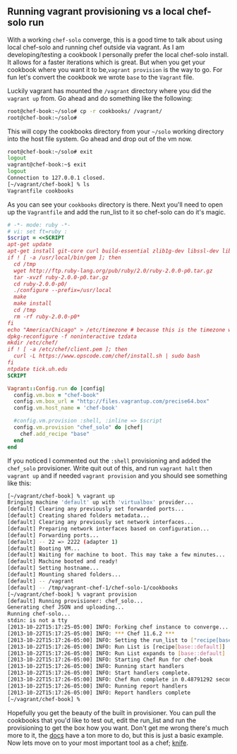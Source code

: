 Running vagrant provisioning vs a local chef-solo run
-----------------------------------------------------

With a working `chef-solo` converge, this is a good time to talk about using local chef-solo and running chef outside via vagrant. As I am developing/testing a cookbook I personally prefer the local chef-solo install. It allows for a faster iterations which is great. But when you get your cookbook where you want it to be,`vagrant provision` is the way to go. For fun let's convert the cookbook we wrote `base` to the `Vagrant` file.

Luckily vagrant has mounted the `/vagrant` directory where you did the `vagrant up` from. Go ahead and do something like the following:
```bash
root@chef-book:~/solo# cp -r cookbooks/ /vagrant/
root@chef-book:~/solo#
```
This will copy the cookbooks directory from your `~/solo` working directory into the host file system. Go ahead and drop out of the vm now.
```bash
root@chef-book:~/solo# exit
logout
vagrant@chef-book:~$ exit
logout
Connection to 127.0.0.1 closed.
[~/vagrant/chef-book] % ls
Vagrantfile cookbooks
```
As you can see your `cookbooks` directory is there.  Next you'll need to open up the `Vagrantfile` and add the run_list to it so chef-solo can do it's magic.
```ruby
# -*- mode: ruby -*-
# vi: set ft=ruby :
$script = <<SCRIPT
apt-get update
apt-get install git-core curl build-essential zlib1g-dev libssl-dev libreadline6-dev libyaml-dev -y
if ! [ -a /usr/local/bin/gem ]; then
  cd /tmp
  wget http://ftp.ruby-lang.org/pub/ruby/2.0/ruby-2.0.0-p0.tar.gz
  tar -xvzf ruby-2.0.0-p0.tar.gz
  cd ruby-2.0.0-p0/
  ./configure --prefix=/usr/local
  make
  make install
  cd /tmp
  rm -rf ruby-2.0.0-p0*
fi
echo "America/Chicago" > /etc/timezone # because this is the timezone where I live ;)
dpkg-reconfigure -f noninteractive tzdata
mkdir /etc/chef/
if ! [ -a /etc/chef/client.pem ]; then
  curl -L https://www.opscode.com/chef/install.sh | sudo bash
fi
ntpdate tick.uh.edu
SCRIPT

Vagrant::Config.run do |config|
  config.vm.box = "chef-book"
  config.vm.box_url = "http://files.vagrantup.com/precise64.box"
  config.vm.host_name = 'chef-book'

  #config.vm.provision :shell, :inline => $script
  config.vm.provision "chef_solo" do |chef|
    chef.add_recipe "base"
  end
end
```
If you noticed I commented out the `:shell` provisioning and added the `chef_solo` provisioner. Write quit out of this, and run `vagrant halt` then `vagrant up` and if needed `vagrant provision` and you should see something like this:
```bash
[~/vagrant/chef-book] % vagrant up
Bringing machine 'default' up with 'virtualbox' provider...
[default] Clearing any previously set forwarded ports...
[default] Creating shared folders metadata...
[default] Clearing any previously set network interfaces...
[default] Preparing network interfaces based on configuration...
[default] Forwarding ports...
[default] -- 22 => 2222 (adapter 1)
[default] Booting VM...
[default] Waiting for machine to boot. This may take a few minutes...
[default] Machine booted and ready!
[default] Setting hostname...
[default] Mounting shared folders...
[default] -- /vagrant
[default] -- /tmp/vagrant-chef-1/chef-solo-1/cookbooks
[~/vagrant/chef-book] % vagrant provision
[default] Running provisioner: chef_solo...
Generating chef JSON and uploading...
Running chef-solo...
stdin: is not a tty
[2013-10-22T15:17:25-05:00] INFO: Forking chef instance to converge...
[2013-10-22T15:17:25-05:00] INFO: *** Chef 11.6.2 ***
[2013-10-22T15:17:26-05:00] INFO: Setting the run_list to ["recipe[base::default]"] from JSON
[2013-10-22T15:17:26-05:00] INFO: Run List is [recipe[base::default]]
[2013-10-22T15:17:26-05:00] INFO: Run List expands to [base::default]
[2013-10-22T15:17:26-05:00] INFO: Starting Chef Run for chef-book
[2013-10-22T15:17:26-05:00] INFO: Running start handlers
[2013-10-22T15:17:26-05:00] INFO: Start handlers complete.
[2013-10-22T15:17:26-05:00] INFO: Chef Run complete in 0.48791292 seconds
[2013-10-22T15:17:26-05:00] INFO: Running report handlers
[2013-10-22T15:17:26-05:00] INFO: Report handlers complete
[~/vagrant/chef-book] %
```
Hopefully you get the beauty of the built in provisioner. You can pull the cookbooks that you'd like to test out, edit the run_list and run the provisioning to get the box how you want. Don't get me wrong there's much more to it, the [docs](http://docs.vagrantup.com/v2/provisioning/chef_solo.html) have a ton more to do, but this is just a basic example.
Now lets move on to your most important tool as a chef; [knife](../part3/08-knife.md).

